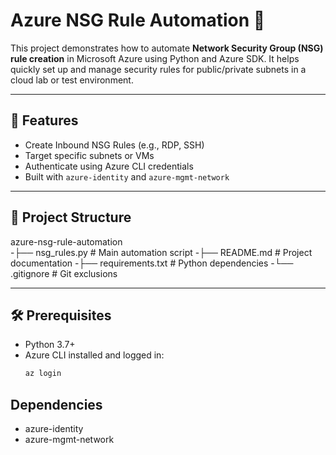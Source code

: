 # Azure NSG Rule Automation 🚀

This project demonstrates how to automate **Network Security Group (NSG) rule creation** in Microsoft Azure using Python and Azure SDK. It helps quickly set up and manage security rules for public/private subnets in a cloud lab or test environment.

---

## 🔧 Features

- Create Inbound NSG Rules (e.g., RDP, SSH)
- Target specific subnets or VMs
- Authenticate using Azure CLI credentials
- Built with `azure-identity` and `azure-mgmt-network`

---

## 📁 Project Structure

azure-nsg-rule-automation \
-├── nsg_rules.py # Main automation script
-├── README.md # Project documentation
-├── requirements.txt # Python dependencies
-└── .gitignore # Git exclusions


---

## 🛠️ Prerequisites

- Python 3.7+
- Azure CLI installed and logged in:
  ```bash
  az login


## Dependencies

- azure-identity
- azure-mgmt-network


